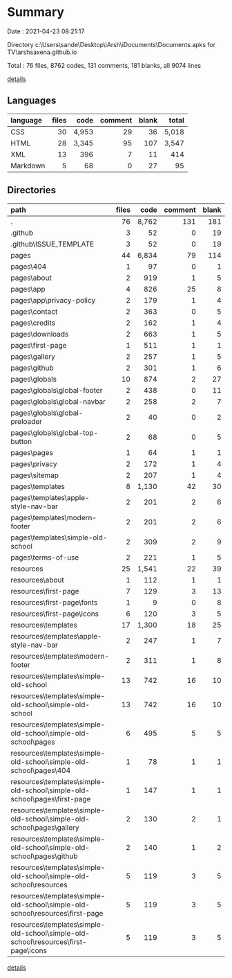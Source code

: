 # Summary

Date : 2021-04-23 08:21:17

Directory c:\Users\sande\Desktop\iArsh\iDocuments\Documents\.apks for TV\arshsaxena.github.io

Total : 76 files,  8762 codes, 131 comments, 181 blanks, all 9074 lines

[details](details.md)

## Languages
| language | files | code | comment | blank | total |
| :--- | ---: | ---: | ---: | ---: | ---: |
| CSS | 30 | 4,953 | 29 | 36 | 5,018 |
| HTML | 28 | 3,345 | 95 | 107 | 3,547 |
| XML | 13 | 396 | 7 | 11 | 414 |
| Markdown | 5 | 68 | 0 | 27 | 95 |

## Directories
| path | files | code | comment | blank | total |
| :--- | ---: | ---: | ---: | ---: | ---: |
| . | 76 | 8,762 | 131 | 181 | 9,074 |
| .github | 3 | 52 | 0 | 19 | 71 |
| .github\ISSUE_TEMPLATE | 3 | 52 | 0 | 19 | 71 |
| pages | 44 | 6,834 | 79 | 114 | 7,027 |
| pages\404 | 1 | 97 | 0 | 1 | 98 |
| pages\about | 2 | 919 | 1 | 5 | 925 |
| pages\app | 4 | 826 | 25 | 8 | 859 |
| pages\app\privacy-policy | 2 | 179 | 1 | 4 | 184 |
| pages\contact | 2 | 363 | 0 | 5 | 368 |
| pages\credits | 2 | 162 | 1 | 4 | 167 |
| pages\downloads | 2 | 663 | 1 | 5 | 669 |
| pages\first-page | 1 | 511 | 1 | 1 | 513 |
| pages\gallery | 2 | 257 | 1 | 5 | 263 |
| pages\github | 2 | 301 | 1 | 6 | 308 |
| pages\globals | 10 | 874 | 2 | 27 | 903 |
| pages\globals\global-footer | 2 | 438 | 0 | 11 | 449 |
| pages\globals\global-navbar | 2 | 258 | 2 | 7 | 267 |
| pages\globals\global-preloader | 2 | 40 | 0 | 2 | 42 |
| pages\globals\global-top-button | 2 | 68 | 0 | 5 | 73 |
| pages\pages | 1 | 64 | 1 | 1 | 66 |
| pages\privacy | 2 | 172 | 1 | 4 | 177 |
| pages\sitemap | 2 | 207 | 1 | 4 | 212 |
| pages\templates | 8 | 1,130 | 42 | 30 | 1,202 |
| pages\templates\apple-style-nav-bar | 2 | 201 | 2 | 6 | 209 |
| pages\templates\modern-footer | 2 | 201 | 2 | 6 | 209 |
| pages\templates\simple-old-school | 2 | 309 | 2 | 9 | 320 |
| pages\terms-of-use | 2 | 221 | 1 | 5 | 227 |
| resources | 25 | 1,541 | 22 | 39 | 1,602 |
| resources\about | 1 | 112 | 1 | 1 | 114 |
| resources\first-page | 7 | 129 | 3 | 13 | 145 |
| resources\first-page\fonts | 1 | 9 | 0 | 8 | 17 |
| resources\first-page\icons | 6 | 120 | 3 | 5 | 128 |
| resources\templates | 17 | 1,300 | 18 | 25 | 1,343 |
| resources\templates\apple-style-nav-bar | 2 | 247 | 1 | 7 | 255 |
| resources\templates\modern-footer | 2 | 311 | 1 | 8 | 320 |
| resources\templates\simple-old-school | 13 | 742 | 16 | 10 | 768 |
| resources\templates\simple-old-school\simple-old-school | 13 | 742 | 16 | 10 | 768 |
| resources\templates\simple-old-school\simple-old-school\pages | 6 | 495 | 5 | 5 | 505 |
| resources\templates\simple-old-school\simple-old-school\pages\404 | 1 | 78 | 1 | 1 | 80 |
| resources\templates\simple-old-school\simple-old-school\pages\first-page | 1 | 147 | 1 | 1 | 149 |
| resources\templates\simple-old-school\simple-old-school\pages\gallery | 2 | 130 | 2 | 1 | 133 |
| resources\templates\simple-old-school\simple-old-school\pages\github | 2 | 140 | 1 | 2 | 143 |
| resources\templates\simple-old-school\simple-old-school\resources | 5 | 119 | 3 | 5 | 127 |
| resources\templates\simple-old-school\simple-old-school\resources\first-page | 5 | 119 | 3 | 5 | 127 |
| resources\templates\simple-old-school\simple-old-school\resources\first-page\icons | 5 | 119 | 3 | 5 | 127 |

[details](details.md)